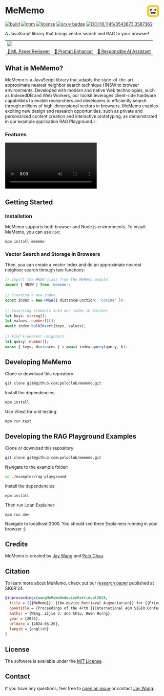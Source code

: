# MeMemo <a href="https://poloclub.github.io/mememo/"><img align="right" src="./examples/rag-playground/src/images/icon-logo.svg" height="38"></img></a>

[![build](https://github.com/poloclub/mememo/actions/workflows/build.yml/badge.svg)](https://github.com/poloclub/mememo/actions/workflows/build.yml)
[![npm](https://img.shields.io/npm/v/mememo?color=orange)](https://www.npmjs.com/package/mememo)
[![license](https://img.shields.io/badge/License-MIT-blue)](https://github.com/poloclub/mememo/blob/main/LICENSE)
[![arxiv badge](https://img.shields.io/badge/arXiv-2407.01972-red)](https://arxiv.org/abs/2407.01972)
[![DOI:10.1145/3543873.3587362](https://img.shields.io/badge/DOI-10.1145/3626772.3657662-blue)](https://doi.org/10.1145/3626772.3657662)

A JavaScript library that brings vector search and RAG to your browser!

<table>
  <tr>
    <td colspan="3"><a href="https://poloclub.github.io/mememo"><img src='https://i.imgur.com/4cDZQSz.png' width="100%"></a></td>
  </tr>
  <tr></tr>
  <tr>
     <td><a href="https://poloclub.github.io/mememo/?dataset=paper">🤖 ML Paper Reviewer</a></td>
     <td><a href="https://poloclub.github.io/mememo/?dataset=diffusiondb">🌠 Prompt Enhancer</a></td>
     <td><a href="https://poloclub.github.io/mememo/?dataset=accident">🌱 Responsible AI Assistant</a></td>
  </tr>
</table>

## What is MeMemo?

MeMemo is a JavaScript library that adapts the state-of-the-art approximate nearest neighbor search technique HNSW to browser environments.
Developed with modern and native Web technologies, such as IndexedDB and Web Workers, our toolkit leverages client-side hardware capabilities to enable researchers and developers to efficiently search through millions of high-dimensional vectors in browsers.
MeMemo enables exciting new design and research opportunities, such as private and personalized content creation and interactive prototyping, as demonstrated in our example application RAG Playground.✨

### Features

<video src="https://github.com/poloclub/mememo/assets/15007159/081ab670-a90a-464b-a9e6-e70b308314c9"></video>

## Getting Started

### Installation

MeMemo supports both browser and Node.js environments. To install MeMemo, you can use `npm`:

```bash
npm install mememo
```

### Vector Search and Storage in Browsers

Then, you can create a vector index and do an approximate nearest neighbor search through two functions:

```typescript
// Import the HNSW class from the MeMemo module
import { HNSW } from 'mememo';

// Creating a new index
const index = new HNSW({ distanceFunction: 'cosine' });

// Inserting elements into our index in batches
let keys: string[];
let values: number[][];
await index.bulkInsert(keys, values);

// Find k-nearest neighbors
let query: number[];
const { keys, distances } = await index.query(query, k);
```

## Developing MeMemo

Clone or download this repository:

```bash
git clone git@github.com:poloclub/mememo.git
```

Install the dependencies:

```bash
npm install
```

Use Vitest for unit testing:

```
npm run test
```

## Developing the RAG Playground Examples

Clone or download this repository:

```bash
git clone git@github.com:poloclub/mememo.git
```

Navigate to the example folder:

```bash
cd ./examples/rag-playground
```

Install the dependencies:

```bash
npm install
```

Then run Loan Explainer:

```
npm run dev
```

Navigate to localhost:3000. You should see three Explainers running in your browser :)

## Credits

MeMemo is created by <a href='https://zijie.wang/' target='_blank'>Jay Wang</a> and <a href='' target='_blank'>Polo Chau</a>.

## Citation

To learn more about MeMemo, check out our [research paper](https://arxiv.org/abs/2407.01972) published at SIGIR'24.

```bibtex
@inproceedings{wangMeMemoOndeviceRetrieval2024,
  title = {{{MeMemo}}: {{On-device Retrieval Augmentation}} for {{Private}} and {{Personalized Text Generation}}},
  booktitle = {Proceedings of the 47th {{International ACM SIGIR Conference}} on {{Research}} and {{Development}} in {{Information Retrieval}}},
  author = {Wang, Zijie J. and Chau, Duen Horng},
  year = {2024},
  urldate = {2024-06-26},
  langid = {english}
}
```

## License

The software is available under the [MIT License](https://github.com/poloclub/mememo/blob/main/LICENSE).

## Contact

If you have any questions, feel free to [open an issue](https://github.com/poloclub/mememo/issues/new) or contact [Jay Wang](https://zijie.wang).
